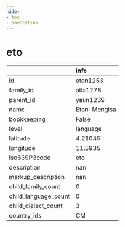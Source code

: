 ```yaml
---
hide:
- toc
- navigation
---
```

# eto
|                      | info         |
|:---------------------|:-------------|
| id                   | eton1253     |
| family_id            | atla1278     |
| parent_id            | yaun1239     |
| name                 | Eton-Mengisa |
| bookkeeping          | False        |
| level                | language     |
| latitude             | 4.21045      |
| longitude            | 11.3935      |
| iso639P3code         | eto          |
| description          | nan          |
| markup_description   | nan          |
| child_family_count   | 0            |
| child_language_count | 0            |
| child_dialect_count  | 3            |
| country_ids          | CM           |